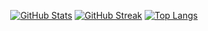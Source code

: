 <div align="center">
  
[![GitHub Stats](https://github-readme-stats.vercel.app/api?username=smallghost42&show_icons=true&theme=nightowl&count_private=true)](https://github.com/smallghost42)
[![GitHub Streak](https://streak-stats.demolab.com/?user=smallghost42&theme=nightowl&count_private=true)](https://github.com/smallghost42)
[![Top Langs](https://github-readme-stats.vercel.app/api/top-langs/?username=smallghost42&layout=compact&theme=nightowl&count_private=true&cache_seconds=1800)](https://github.com/smallghost42)

</div>
